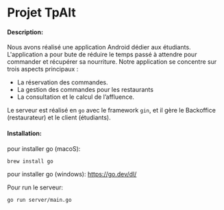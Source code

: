 # Projet TpAlt 
#### Description: 
Nous avons réalisé une application Android dédier aux étudiants. L'application  a pour bute de réduire le temps  passé à attendre pour commander et récupérer sa nourriture.
Notre application se concentre sur trois aspects principaux :
- La réservation des commandes.
- La gestion des commandes pour les restaurants
- La consultation et le calcul de l’affluence.  

Le serveur est réalisé en ```go``` avec le framework ```gin```, et il gère le Backoffice (restaurateur) et le client (étudiants). 

####  Installation: 
pour installer go (macoS): 
```
brew install go
```
pour installer go (windows): 
https://go.dev/dl/

Pour run le serveur: 
```
go run server/main.go
```


